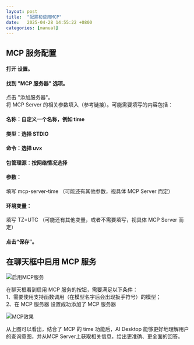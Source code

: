 ```yaml
---
layout: post
title:  "配置和使用MCP"
date:   2025-04-28 14:55:22 +0800
categories: [manual]
---
```

## MCP 服务配置

#### 打开 设置。
#### 找到 "MCP 服务器" 选项。
点击 "添加服务器"。<br>
将 MCP Server 的相关参数填入（参考链接）。可能需要填写的内容包括：
#### 名称：自定义一个名称，例如 time
#### 类型：选择 STDIO
#### 命令：选择 uvx
#### 包管理源：按网络情况选择
#### 参数：
填写 mcp-server-time （可能还有其他参数，视具体 MCP Server 而定）
#### 环境变量：
填写 TZ=UTC （可能还有其他变量，或者不需要填写，视具体 MCP Server 而定）
#### 点击“保存”。

## 在聊天框中启用 MCP 服务

![启用MCP服务](/ai-desktop/assets/images/mcp0.png)

在聊天框看到启用 MCP 服务的按钮，需要满足以下条件：<br>
1、需要使用支持函数调用（在模型名字后会出现扳手符号）的模型；<br>
2、在 MCP 服务器 设置成功添加了 MCP 服务器

![MCP效果](/ai-desktop/assets/images/mcp1.png)

从上图可以看出，结合了 MCP 的 time 功能后，AI Desktop 能够更好地理解用户的查询意图，并从MCP Server上获取相关信息，给出更准确、更全面的回答。